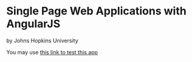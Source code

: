 # Single Page Web Applications with AngularJS
by Johns Hopkins University

You may use [this link to test this app](https://iherridge0.github.io/coursera-test/)
